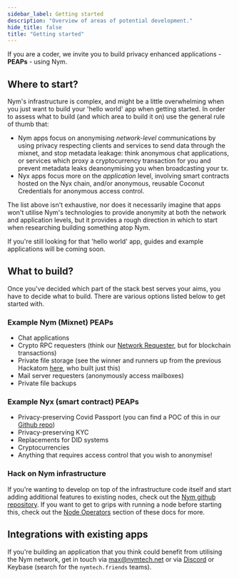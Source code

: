 ```yaml
---
sidebar_label: Getting started
description: "Overview of areas of potential development."
hide_title: false
title: "Getting started" 
---
```


If you are a coder, we invite you to build privacy enhanced applications - **PEAPs** - using Nym.

## Where to start?
Nym's infrastructure is complex, and might be a little overwhelming when you just want to build your 'hello world' app when getting started. In order to assess what to build (and which area to build it on) use the general rule of thumb that:
* Nym apps focus on anonymising _network-level_ communications by using privacy respecting clients and services to send data through the mixnet, and stop metadata leakage: think anonymous chat applications, or services which proxy a cryptocurrency transaction for you and prevent metadata leaks deanonymising you when broadcasting your tx. 
* Nyx apps focus more on the _application_ level, involving smart contracts hosted on the Nyx chain, and/or anonymous, reusable Coconut Credentials for anonymous access control. 

The list above isn't exhaustive, nor does it necessarily imagine that apps won't utilise Nym's technologies to provide anonymity at both the network and application levels, but it provides a rough direction in which to start when researching building something atop Nym. 

If you're still looking for that 'hello world' app, guides and example applications will be coming soon.  

## What to build?
Once you've decided which part of the stack best serves your aims, you have to decide what to build. There are various options listed below to get started with.

### Example Nym (Mixnet) PEAPs
* Chat applications 
* Crypto RPC requesters (think our [Network Requester](/docs/stable/run-nym-nodes/nodes/requester), but for blockchain transactions)
* Private file storage (see the winner and runners up from the previous Hackatom [here](/docs/stable/run-nym-nodes/nodes/file-storage), who built just this)
* Mail server requesters (anonymously access mailboxes)
* Private file backups 

### Example Nyx (smart contract) PEAPs
* Privacy-preserving Covid Passport (you can find a POC of this in our [Github repo](https://github.com/orgs/nymtech/repositories?type=all))
* Privacy-preserving KYC
* Replacements for DID systems
* Cryptocurrencies 
* Anything that requires access control that you wish to anonymise!

### Hack on Nym infrastructure 
If you're wanting to develop on top of the infrastructure code itself and start adding additional features to existing nodes, check out the [Nym github repository](https://github.com/nymtech/nym). If you want to get to grips with running a node before starting this, check out the [Node Operators](/docs/stable/run-nym-nodes/pre-built-binaries) section of these docs for more.  

## Integrations with existing apps 
If you're building an application that you think could benefit from utilising the Nym network, get in touch via [max@nymtech.net](mailto:max@nymtech.net) or via [Discord](https://discord.com/invite/nym) or Keybase (search for the `nymtech.friends` teams).  
